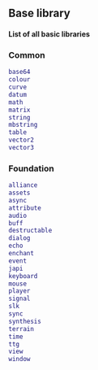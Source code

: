 ## Base library

#### List of all basic libraries

### Common

```lua
base64
colour
curve
datum
math
matrix
string
mbstring
table
vector2
vector3
```

### Foundation

```lua
alliance
assets
async
attribute
audio
buff
destructable
dialog
echo
enchant
event
japi
keyboard
mouse
player
signal
slk
sync
synthesis
terrain
time
ttg
view
window
```
